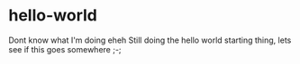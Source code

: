# hello-world
Dont know what I'm doing eheh
Still doing the hello world starting thing, lets see if this goes somewhere ;-;
